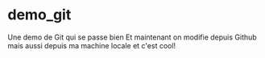 # demo_git
Une demo de Git qui se passe bien
Et maintenant on modifie depuis Github mais aussi depuis ma machine locale et c'est cool! 
